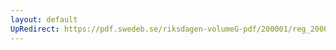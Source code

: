```yaml
---
layout: default
UpRedirect: https://pdf.swedeb.se/riksdagen-volumeG-pdf/200001/reg_200001/reg_200001_0418.pdf
---
```

